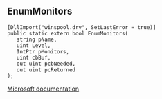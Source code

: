 ## EnumMonitors

```
[DllImport("winspool.drv", SetLastError = true)]
public static extern bool EnumMonitors(
   string pName,
   uint Level,
   IntPtr pMonitors,
   uint cbBuf,
   out uint pcbNeeded,
   out uint pcReturned
);
```

[Microsoft documentation](TODO)
